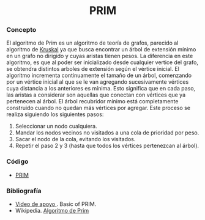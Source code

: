 <h1 align="center"> PRIM </h1>

### Concepto 

El algoritmo de Prim es un algoritmo de teoría de grafos, parecido al algoritmo de [Kruskal](https://github.com/juanclawav/Algoritmica-UPB/blob/main/Algoritmica%202/Teoria%20de%20Grafos/Kruskal/Kruskal.cpp)
ya que busca encontrar un árbol de extensión mínimo en un grafo no dirigido y cuyas aristas tienen pesos. La diferencia en este algoritmo,
es que al poder ser inicializado desde cualquier vertice del grafo, se obtendra distintos arboles de extensión según el vértice inicial.
El algoritmo incrementa continuamente el tamaño de un árbol, comenzando por un vértice inicial al que se le van agregando sucesivamente vértices cuya distancia a 
los anteriores es mínima. Esto significa que en cada paso, las aristas a considerar son aquellas que conectan con vértices que ya pertenecen al árbol.
El árbol recubridor mínimo está completamente construido cuando no quedan más vértices por agregar.
Este proceso se realiza siguiendo los siguientes pasos:

1. Seleccionar un nodo cualquiera.
2. Mandar los nodos vecinos no visitados a una cola de prioridad por peso.
3. Sacar el nodo de la cola, evitando los visitados. 
4. Repetir el paso 2 y 3 (hasta que todos los vértices pertenezcan al árbol).

### Código
* [PRIM](https://github.com/juanclawav/Algoritmica-UPB/blob/main/Algoritmica%202/Teoria%20de%20Grafos/PRIM/PRIM.cpp)

### Bibliografía
- [Video de apoyo ](https://www.youtube.com/watch?v=cplfcGZmX7I&t=1s). Basic of PRIM.
- Wikipedia. [Algoritmo de Prim](https://es.wikipedia.org/wiki/Algoritmo_de_Prim#:~:text=El%20algoritmo%20incrementa%20continuamente%20el,que%20ya%20pertenecen%20al%20%C3%A1rbol.)
